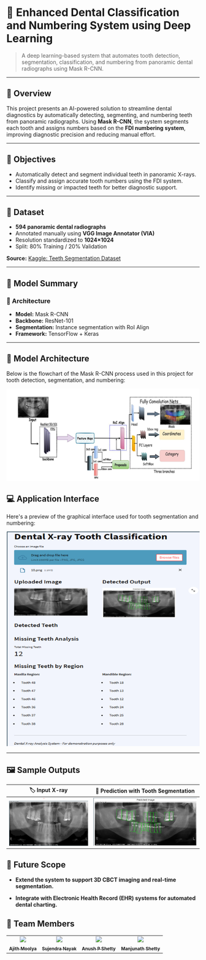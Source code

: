 # 🦷 Enhanced Dental Classification and Numbering System using Deep Learning

> A deep learning-based system that automates tooth detection, segmentation, classification, and numbering from panoramic dental radiographs using Mask R-CNN.

---

## 📌 Overview

This project presents an AI-powered solution to streamline dental diagnostics by automatically detecting, segmenting, and numbering teeth from panoramic radiographs. Using **Mask R-CNN**, the system segments each tooth and assigns numbers based on the **FDI numbering system**, improving diagnostic precision and reducing manual effort.

---

## 🎯 Objectives

- Automatically detect and segment individual teeth in panoramic X-rays.
- Classify and assign accurate tooth numbers using the FDI system.
- Identify missing or impacted teeth for better diagnostic support.

---

## 🧪 Dataset

- **594 panoramic dental radiographs**
- Annotated manually using **VGG Image Annotator (VIA)**
- Resolution standardized to **1024×1024**
- Split: 80% Training / 20% Validation

**Source:** [Kaggle: Teeth Segmentation Dataset](https://www.kaggle.com/datasets/humansintheloop/teeth-segmentation-on-dental-x-ray-images)

---

## 🧠 Model Summary

### 🔹 Architecture
- **Model:** Mask R-CNN
- **Backbone:** ResNet-101
- **Segmentation:** Instance segmentation with RoI Align
- **Framework:** TensorFlow + Keras
---
## 🧭 Model Architecture

Below is the flowchart of the Mask R-CNN process used in this project for tooth detection, segmentation, and numbering:

![Model Architecture](samples/architecture.png)


## 💻 Application Interface

Here's a preview of the graphical interface used for tooth segmentation and numbering:

![App Interface](samples/interface.png)

---

## 🖼️ Sample Outputs

| 🏷️ Input X-ray | 🧠 Prediction with Tooth Segmentation |
|----------------|----------------------------------------|
| ![Input X-ray](samples/input.png) | ![Prediction](samples/output.png) |

## 🔮 Future Scope

- **Extend the system to support 3D CBCT imaging and real-time segmentation.**

- **Integrate with Electronic Health Record (EHR) systems for automated dental charting.**

## 👥 Team Members

<table>
  <tr>
    <td align="center">
      <a href="https://github.com/AjithMoolya04">
        <img src="https://github.com/AjithMoolya04.png" width="50"/><br/>
        <sub><b>Ajith Moolya</b></sub>
      </a>
    </td>
    <td align="center">
      <a href="https://github.com/sujendranayak">
        <img src="https://github.com/sujendranayak.png" width="50"/><br/>
        <sub><b>Sujendra Nayak</b></sub>
      </a>
    </td>
    <td align="center">
      <a href="https://github.com/anushshetty">
        <img src="https://github.com/anushshetty.png" width="50"/><br/>
        <sub><b>Anush P Shetty</b></sub>
      </a>
    </td>
    <td align="center">
      <a href="https://github.com/manjushetty">
        <img src="https://github.com/manjushetty.png" width="50"/><br/>
        <sub><b>Manjunath Shetty</b></sub>
      </a>
    </td>
  </tr>
</table>

